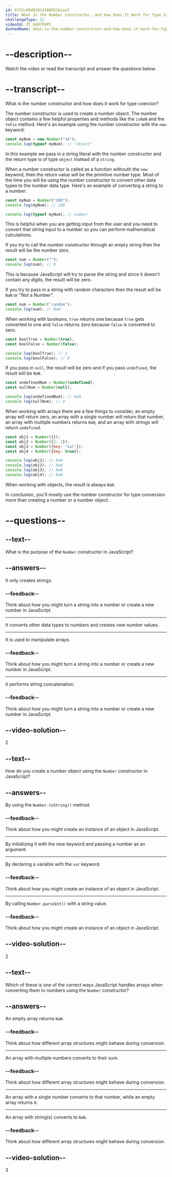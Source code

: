 ```yaml
---
id: 6732c69d82814160951b1aa7
title: What Is the Number Constructor, and How Does It Work for Type Coercion?
challengeType: 11
videoId: ZY_GdH7FbPI
dashedName: what-is-the-number-constructor-and-how-does-it-work-for-type-coercion
---
```


# --description--

Watch the video or read the transcript and answer the questions below.

# --transcript--

What is the number constructor and how does it work for type coercion?

The number constructor is used to create a number object. The number object contains a few helpful properties and methods like the `isNaN` and the `toFix` method. Here's an example using the number constructor with the `new` keyword:

```javascript
const myNum = new Number("34");
console.log(typeof myNum); // "object" 
```

In this example we pass in a string literal with the number constructor and the return type is of type `object` instead of a `string`. 

When a number constructor is called as a function withouth the `new` keyword, then the return value will be the primitive number type. Most of the time you will be using the number constructor to convert other data types to the number data type. Here's an example of converting a string to a number:

```javascript
const myNum = Number("100");
console.log(myNum); // 100

console.log(typeof myNum); // number
```

This is helpful when you are getting input from the user and you need to convert that string input to a number so you can perform mathematical calculations. 

If you try to call the number constructor through an empty string then the result will be the number zero. 

```javascript
const num = Number("");
console.log(num); // 0
```

This is because JavaScript will try to parse the string and since it doesn't contain any digits, the result will be zero.

If you try to pass in a string with random characters then the result will be `NaN` or "Not a Number". 

```javascript
const num = Number("random");
console.log(num); // NaN
```

When working with booleans, `true` returns one because `true` gets converted to one and `false` returns zero because `false` is converted to zero. 

```javascript
const boolTrue = Number(true);
const boolFalse = Number(false);

console.log(boolTrue); // 1
console.log(boolFalse); // 0
```

If you pass in `null`, the result will be zero and if you pass `undefined`, the result will be `NaN`. 

```javascript
const undefinedNum = Number(undefined);
const nullNum = Number(null);

console.log(undefinedNum); // NaN
console.log(nullNum); // 0
```

When working with arrays there are a few things to consider, an empty array will return zero, an array with a single number will return that number, an array with multiple numbers returns `NaN`, and an array with strings will return `undefined`. 

```javascript
const obj1 = Number({});
const obj2 = Number({2: 2});
const obj3 = Number({key: "val"});
const obj4 = Number({key: true});

console.log(obj1); // NaN
console.log(obj2); // NaN
console.log(obj3); // NaN
console.log(obj4); // NaN
```

When working with objects, the result is always `NaN`.

In conclusion, you'll mostly use the number constructor for type conversion more than creating a number or a number object.

# --questions--

## --text--

What is the purpose of the `Number` constructor in JavaScript?

## --answers--

It only creates strings.

### --feedback--

Think about how you might turn a string into a number or create a new number in JavaScript.

---

It converts other data types to numbers and creates new number values.

---

It is used to manipulate arrays.

### --feedback--

Think about how you might turn a string into a number or create a new number in JavaScript.

---

It performs string concatenation.

### --feedback--

Think about how you might turn a string into a number or create a new number in JavaScript.

## --video-solution--

2

## --text--

How do you create a number object using the `Number` constructor in JavaScript?

## --answers--

By using the `Number.toString()` method.

### --feedback--

Think about how you might create an instance of an object in JavaScript.

---

By initializing it with the new keyword and passing a number as an argument.

---

By declaring a variable with the `var` keyword.

### --feedback--

Think about how you might create an instance of an object in JavaScript.

---

By calling `Number.parseInt()` with a string value.

### --feedback--

Think about how you might create an instance of an object in JavaScript.

## --video-solution--

2

## --text--

Which of these is one of the correct ways JavaScript handles arrays when converting them to numbers using the `Number` constructor?

## --answers--

An empty array returns `NaN`.

### --feedback--

Think about how different array structures might behave during conversion.

---

An array with multiple numbers converts to their sum.

### --feedback--

Think about how different array structures might behave during conversion.

---

An array with a single number converts to that number, while an empty array returns `0`.

---

An array with string(s) converts to `NaN`.

### --feedback--

Think about how different array structures might behave during conversion.

## --video-solution--

3
